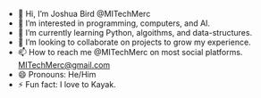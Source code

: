 - 👋 Hi, I’m Joshua Bird @MITechMerc
- 👀 I’m interested in programming, computers, and AI.
- 🌱 I’m currently learning Python, algoithms, and data-structures.
- 💞️ I’m looking to collaborate on projects to grow my experience.
- 📫 How to reach me @MITechMerc on most social platforms. MITechMerc@gmail.com
- 😄 Pronouns: He/Him
- ⚡ Fun fact: I love to Kayak.

<!---
MITechMerc/MITechMerc is a ✨ special ✨ repository because its `README.md` (this file) appears on your GitHub profile.
You can click the Preview link to take a look at your changes.
--->
